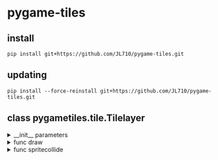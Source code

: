 # pygame-tiles

## install
```
pip install git+https://github.com/JL710/pygame-tiles.git
```

## updating
```
pip install --force-reinstall git+https://github.com/JL710/pygame-tiles.git
```

## class pygametiles.tile.Tilelayer
<details>
  <summary>__init__ parameters</summary>
parameters: 

`
images_path: str, tile_width: int, tile_height: int, tile_placing: list
`
### images_path
Path to the directory within all of the tile images.
> Note: the name of the images should be numbers

### tile_placing
A list that shows how the tiles are organised. \
Example:
```python
tile_placing = [
    "0   0   0",
    " 000 000 ",
    "  00 00  ",
    "   0 0   ",
    "    0    ",
    "0   0   0",
    "000000000"]
```
Empty spots are spaces, tiles begin with 0 --> image numbers.

</details>

<details>
    <summary>func draw</summary>
parameters:

`
display, x, y
`

</details>

<details>
    <summary>func spritecollide</summary>
parameters:

`
sprite_group, img_id: str
`

Returns True if sprite in sprite_group collides with tile that owns the img_id.

</details>

